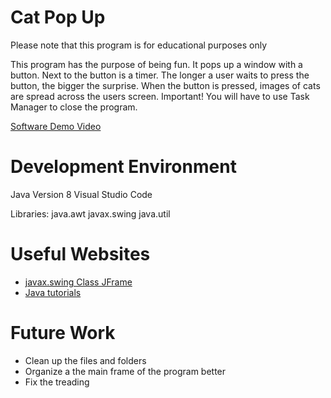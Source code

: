 # Cat Pop Up

Please note that this program is for educational purposes only 

This program has the purpose of being fun. It pops up a window with a button. Next to the button is a timer. The longer a user waits to press the button, the bigger the surprise. When the button is pressed, images of cats are spread across the users screen. Important! You will have to use Task Manager to close the program.     

[Software Demo Video](https://youtu.be/E5M1e7yKdRY)

# Development Environment

Java Version 8
Visual Studio Code

Libraries:
java.awt
javax.swing
java.util


# Useful Websites

* [javax.swing Class JFrame](https://docs.oracle.com/javase/7/docs/api/javax/swing/JFrame.html)
* [Java tutorials](https://docs.oracle.com/javase/tutorial/)

# Future Work

* Clean up the files and folders 
* Organize a the main frame of the program better 
* Fix the treading 
